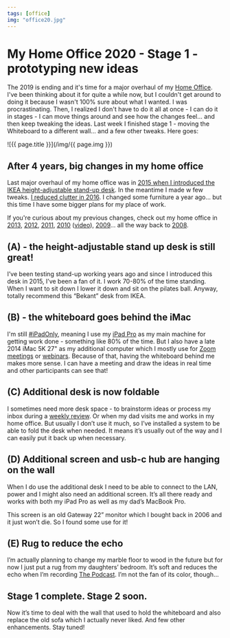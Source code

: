 ```yaml
---
tags: [office]
img: "office20.jpg"
---
```


# My Home Office 2020 - Stage 1 - prototyping new ideas

The 2019 is ending and it's time for a major overhaul of my [Home Office](/tag/office). I've been thinking about it for quite a while now, but I couldn't get around to doing it because I wasn't 100% sure about what I wanted. I was procrastinating. Then, I realized I don't have to do it all at once - I can do it in stages - I can move things around and see how the changes feel... and then keep tweaking the ideas. Last week I finished stage 1 - moving the Whiteboard to a different wall... and a few other tweaks. Here goes:

<!--More-->

![{{ page.title }}](/img/{{ page.img }})

## After 4 years, big changes in my home office

Last major overhaul of my home office was in [2015 when I introduced the IKEA height-adjustable stand-up desk](https://sliwinski.com/homeoffice2015/). In the meantime I made w few tweaks. [I reduced clutter in 2016](https://sliwinski.com/homeoffice2016/). I changed some furniture a year ago... but this time I have some bigger plans for my place of work.

If you're curious about my previous changes, check out my home office in [2013](https://sliwinski.com/show-home-office-2013), [2012](https://sliwinski.com/simplifying-productive-home-office-in-2012), [2011](https://sliwinski.com/cable-management-in-my-home-office), [2010](https://sliwinski.com/zen-in-my-new-2010-clutter-free-home-office)
([video](https://sliwinski.com/show-30-clutter-free-home-office-optimized-for-gtd)), [2009](https://sliwinski.com/christmas-cleaning-clutter-free-productive-ho)... all the way back to [2008](https://sliwinski.com/declutter-your-desk-why-i-love-my-clutter-fre).

## (A) - the height-adjustable stand up desk is still great!

I’ve been testing stand-up working  years ago and since I introduced this desk in 2015, I’ve been a fan of it. I work 70-80% of the time standing. When I want to sit down I lower it down and sit on the pilates ball. Anyway, totally recommend this “Bekant” desk from IKEA.


## (B) - the whiteboard goes behind the iMac

I'm still [#iPadOnly](https://ipadonly.com), meaning I use my [iPad Pro](/tag/ipadonly) as my main machine for getting work done - something like 80% of the time. But I also have a late 2014 iMac 5K 27" as my additional computer which I mostly use for [Zoom meetings](https://sliwinski.com/zoom/) or [webinars](https://sliwinski.com/webinars/). Because of that, having the whiteboard behind me makes more sense. I can have a meeting and draw the ideas in real time and other participants can see that!

## (C) Additional desk is now foldable

I sometimes need more desk space - to brainstorm ideas or process my inbox during a [weekly review](https://sliwinski.com/review). Or when my dad visits me and works in my home office. But usually I don’t use it much, so I’ve installed a system to be able to fold the desk when needed. It means it’s usually out of the way and I can easily put it back up when necessary. 

## (D) Additional screen and usb-c hub are hanging on the wall

When I do use the additional desk I need to be able to connect to the LAN, power and I might also need an additional screen. It’s all there ready and works with both my iPad Pro as well as my dad’s MacBook Pro.

This screen is an old Gateway 22” monitor which I bought back in 2006 and it just won’t die. So I found some use for it!

## (E) Rug to reduce the echo

I’m actually planning to change my marble floor to wood in the future but for now I just put a rug from my daughters’ bedroom. It’s soft and reduces the echo when I’m recording [The Podcast](/tag/podcast). I’m not the fan of its color, though...

## Stage 1 complete. Stage 2 soon. 

Now it’s time to deal with the wall that used to hold the whiteboard and also replace the old sofa which I actually never liked. And few other enhancements. Stay tuned!

[n]: https://nozbe.com/?a=mike
[p]: https://thepodcast.fm/